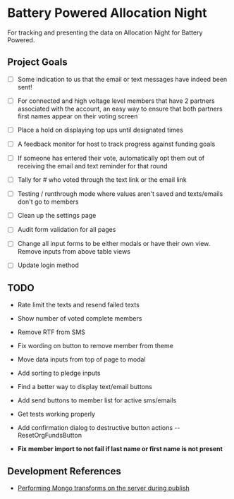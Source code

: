 # Battery Powered Allocation Night

For tracking and presenting the data on Allocation Night for Battery Powered.

## Project Goals

- [ ] Some indication to us that the email or text messages have indeed been sent!

- [ ] For connected and high voltage level members that have 2 partners associated with the account, an easy way to ensure that both partners first names appear on their voting screen

- [ ] Place a hold on displaying top ups until designated times

- [ ] A feedback monitor for host to track progress against funding goals

- [ ] If someone has entered their vote, automatically opt them out of receiving the email and text reminder for that round

- [ ] Tally for # who voted through the text link or the email link

- [ ] Testing / runthrough mode where values aren't saved and texts/emails don't go to members

- [ ] Clean up the settings page

- [ ] Audit form validation for all pages

- [ ] Change all input forms to be either modals or have their own view. Remove inputs from above table views

- [ ] Update login method

## TODO

- Rate limit the texts and resend failed texts
- Show number of voted complete members
- Remove RTF from SMS
- Fix wording on button to remove member from theme

- Move data inputs from top of page to modal
- Add sorting to pledge inputs
- Find a better way to display text/email buttons
- Add send buttons to member list for active sms/emails
- Get tests working properly
- Add confirmation dialog to destructive button actions
  -- ResetOrgFundsButton

- **Fix member import to not fail if last name or first name is not present**

## Development References

- [Performing Mongo transforms on the server during publish](https://stackoverflow.com/questions/18093560/meteor-collection-transform-is-it-done-on-the-server-or-on-the-client-or-it-de/28389143)
